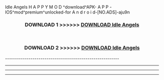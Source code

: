  Idle Angels  H A P P Y M O D ^download^APK- A P P -IOS^mod^premium^unlocked-for A n d r o i d-[NO.ADS]-aju9n



<div align="center">

<h3>DOWNLOAD 1 >>>>>> <a href="https://en-mod.web.app/?en= Idle Angels ">DOWNLOAD Idle Angels  </a></h3><br>

<h3>DOWNLOAD 2 >>>>>> <a href="https://en-mod.web.app/?en= Idle Angels ">DOWNLOAD Idle Angels  </a></h3>

</div>
----------------------------------------------------------

----------------------------------------------------------

----------------------------------------------------------

----------------------------------------------------------



